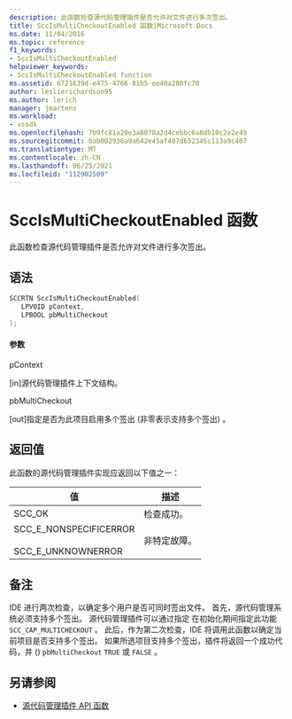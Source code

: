```yaml
---
description: 此函数检查源代码管理插件是否允许对文件进行多次签出。
title: SccIsMultiCheckoutEnabled 函数|Microsoft Docs
ms.date: 11/04/2016
ms.topic: reference
f1_keywords:
- SccIsMultiCheckoutEnabled
helpviewer_keywords:
- SccIsMultiCheckoutEnabled function
ms.assetid: 6721639d-e475-4766-81b5-ee40a280fc70
author: leslierichardson95
ms.author: lerich
manager: jmartens
ms.workload:
- vssdk
ms.openlocfilehash: 7b9fc81a20e3a8078a2d4cebbc6a8db10c2e2e49
ms.sourcegitcommit: bab002936a9a642e45af407d652345c113a9c467
ms.translationtype: MT
ms.contentlocale: zh-CN
ms.lasthandoff: 06/25/2021
ms.locfileid: "112902509"
---
```

# <a name="sccismulticheckoutenabled-function"></a>SccIsMultiCheckoutEnabled 函数
此函数检查源代码管理插件是否允许对文件进行多次签出。

## <a name="syntax"></a>语法

```cpp
SCCRTN SccIsMultiCheckoutEnabled(
   LPVOID pContext,
   LPBOOL pbMultiCheckout
);
```

#### <a name="parameters"></a>参数
 pContext

[in]源代码管理插件上下文结构。

 pbMultiCheckout

[out]指定是否为此项目启用多个签出 (非零表示支持多个签出) 。

## <a name="return-value"></a>返回值
 此函数的源代码管理插件实现应返回以下值之一：

|值|描述|
|-----------|-----------------|
|SCC_OK|检查成功。|
|SCC_E_NONSPECIFICERROR<br /><br /> SCC_E_UNKNOWNERROR|非特定故障。|

## <a name="remarks"></a>备注
 IDE 进行两次检查，以确定多个用户是否可同时签出文件。 首先，源代码管理系统必须支持多个签出。 源代码管理插件可以通过指定 在初始化期间指定此功能 `SCC_CAP_MULTICHECKOUT` 。 此后，作为第二次检查，IDE 将调用此函数以确定当前项目是否支持多个签出。 如果所选项目支持多个签出，插件将返回一个成功代码，并 () `pbMultiCheckout` `TRUE` 或 `FALSE` 。

## <a name="see-also"></a>另请参阅
- [源代码管理插件 API 函数](../extensibility/source-control-plug-in-api-functions.md)
